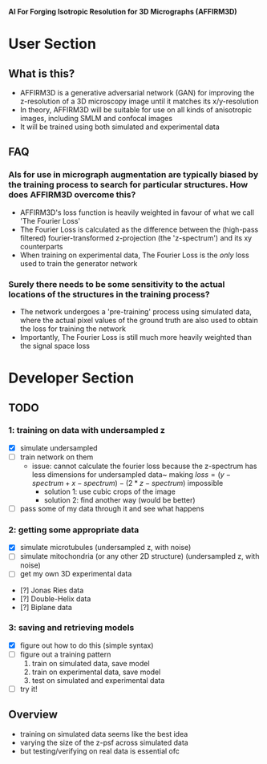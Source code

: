 **__AI For Forging Isotropic Resolution for 3D Micrographs (AFFIRM3D)__**

# User Section

## What is this?
  - AFFIRM3D is a generative adversarial network (GAN) for improving the z-resolution of a 3D microscopy image until it matches its x/y-resolution
  - In theory, AFFIRM3D will be suitable for use on all kinds of anisotropic images, including SMLM and confocal images
  - It will be trained using both simulated and experimental data

## FAQ
### AIs for use in micrograph augmentation are typically biased by the training process to search for particular structures. How does AFFIRM3D overcome this?
   - AFFIRM3D's loss function is heavily weighted in favour of what we call 'The Fourier Loss'
   - The Fourier Loss is calculated as the difference between the (high-pass filtered) fourier-transformed z-projection (the 'z-spectrum') and its xy counterparts
   - When training on experimental data, The Fourier Loss is the *only* loss used to train the generator network
### Surely there needs to be some sensitivity to the actual locations of the structures in the training process?
   - The network undergoes a 'pre-training' process using simulated data, where the actual pixel values of the ground truth are also used to obtain the loss for training the network
   - Importantly, The Fourier Loss is still much more heavily weighted than the signal space loss


# Developer Section

## TODO
### 1: training on data with undersampled z
   - [x] simulate undersampled
   - [ ] train network on them
     * issue: cannot calculate the fourier loss because the z-spectrum has less dimensions for undersampled data~
      making $loss = (y-spectrum + x-spectrum) - (2 * z-spectrum)$ impossible
       + solution 1: use cubic crops of the image
       + solution 2: find another way (would be better)
   - [ ] pass some of my data through it and see what happens

### 2: getting some appropriate data
   - [x] simulate microtubules (undersampled z, with noise)
   - [ ] simulate mitochondria (or any other 2D structure) (undersampled z, with noise)
   - [ ] get my own 3D experimental data
   - [?] Jonas Ries data
   - [?] Double-Helix data
   - [?] Biplane data

### 3: saving and retrieving models
   - [x] figure out how to do this (simple syntax)
   - [ ] figure out a training pattern
     1. train on simulated data, save model
     1. train on experimental data, save model
     1. test on simulated and experimental data
   - [ ] try it!

## Overview
   - training on simulated data seems like the best idea
   - varying the size of the z-psf across simulated data
   - but testing/verifying on real data is essential ofc
